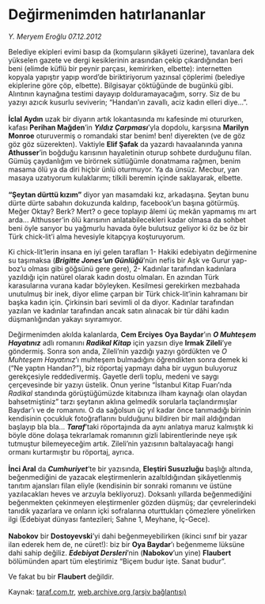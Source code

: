 # Değirmenimden hatırlananlar

*Y. Meryem Eroğlu 07.12.2012*

<div class="yazi"><p>Belediye ekipleri evimi basıp da (komşuların şikâyeti üzerine), tavanlara dek yükselen gazete ve dergi kesiklerinin arasından çekip çıkardığından beri beni (elimde küflü bir peynir parçası, kemirirken, elbette): internetten kopyala yapıştır yapıp word’de biriktiriyorum yazınsal çöplerimi (belediye ekiplerine göre çöp, elbette). Bilgisayar çöktüğünde de bugünkü gibi. Alıntının kaynağına testimi dayayıp dolduramayacağım, sorry. Siz de bu yazıyı azıcık kusurlu seviverin; “Handan’ın zavallı, aciz kadın elleri diye...”.<br/><br/><b>İclal Aydın</b> uzak bir diyarın artık lokantasında mı kafesinde mi otururken, kafası <b>Perihan Mağden</b>’in <b><i>Yıldız Çarpması</i></b>’yla dopdolu, karşısına <b>Marilyn Monroe</b> oturuvermiş o romandaki star benim! ben! diyerekten (ve de göz göz göz süzerekten). Vaktiyle <b>Elif Şafak</b> da yazardı havaalanında yanına <b>Athusser</b>’in boğduğu karısının hayaletinin oturup sohbete durduğunu filan. Gümüş çaydanlığım ve birörnek sütlüğümle donatmama rağmen, benim masama ölü ya da diri hiçbir ünlü oturmuyor. Ya da ünsüz. Mecbur, yan masaya uzatıyorum kulaklarımı; tilkili beremin içinde saklayarak, elbette.<br/><br/><b>“Şeytan dürttü kızım”</b> diyor yan masamdaki kız, arkadaşına. Şeytan bunu dürte dürte sabahın dokuzunda kaldırıp, facebook’un başına götürmüş. Meğer Oktay? Berk? Mert? o gece toplayıp âlemi üç mekân yapmamış mı art arda... Althusser’in ölü karısının anlatabilecekleri kadar olmasa da sohbet beni öyle sarıyor bu yağmurlu havada öyle bulutsuz geliyor ki öz be öz bir Türk chick-lit’i alma hevesiyle kitapçıya koşturuyorum.</p>
<p>Ki chick-lit’lerin insana en iyi gelen tarafları 1- Hakiki edebiyatın değirmenine su taşımaksa (<b><i>Brigitte Jones’un Günlüğü</i></b>’nün nefis bir Aşk ve Gurur yap-boz’u olması gibi göğsünü gere gere), 2- Kadınlar tarafından kadınlara yazıldığı için natürel olarak kadın dostu olmaları. En azından Türk karasularına vurana kadar böyleyken. Kesilmesi gerekirken mezbahada unutulmuş bir inek, diyor elime çarpan bir Türk chick-lit’inin kahramanı bir başka kadın için. Çirkinsin bari sevimli ol da diyor. Kadınlar tarafından yazılan ve kadınlar tarafından ancak satın alınacak bir tür dâhi kadın düşmanlığından yakayı sıyıramıyor. </p>
<p>Değirmenimden akılda kalanlarda, <b>Cem Erciyes</b> <b>Oya Baydar</b>’ın <b><i>O Muhteşem Hayatınız</i></b> adlı romanını <b><i>Radikal Kitap</i></b> için yazsın diye <b>Irmak Zileli</b>’ye göndermiş. Sonra son anda, Zileli’nin yazdığı yazıyı gördükten ve <i>O Muhteşem Hayatınız</i>’ı muhteşem bulmadığını öğrendikten sonra demek ki (“Ne yaptın Handan?”), biz röportaj yapmayı daha bir uygun buluyoruz gerekçesiyle reddedivermiş. Gayetle derli toplu, medeni ve saygı çerçevesinde bir yazıyı üstelik. Onun yerine “İstanbul Kitap Fuarı’nda <i>Radikal</i> standında görüştüğümüzde kitabınıza ilham kaynağı olan olaydan bahsetmiştiniz” tarzı şeytanın aklına gelmedik sorularla taçlandırmışlar Baydar’ı ve de romanını. O da sağolsun üç yıl kadar önce tanımadığı birinin kendisinin çocukluk fotoğraflarını bulduğunu bildiren bir mail aldığından başlayıp bla bla... <b><i>Taraf</i></b>’taki röportajında da aynı anlatıya maruz kalmıştık ki böyle döne dolaşa tekrarlamak romanının gizli labirentlerinde neye ışık tutmuştur bilemeyeceğim artık. Zileli’nin yazısının baltalayacağı hangi ormanı kurtarmıştır bu röportaj, ayrıca.<br/><br/><b>İnci Aral</b> da <b><i>Cumhuriyet</i></b>’te bir yazısında, <b>Eleştiri Susuzluğu</b> başlığı altında, beğenmediğini de yazacak eleştirmenlerin azaltıldığından şikâyetlenmiş tanıtım ajansları filan eliyle (kendisinin bir sonraki romanını ve üstüne yazılacakları heves ve arzuyla bekliyoruz). Doksanlı yıllarda beğenmediğini beğenmekten çekinmeyen eleştirmenler gözden düşmüş; dar çevrelerindeki tanıdık yazarlara ve onların içki sofralarına oturttukları çömezlere yönelirken ilgi (Edebiyat dünyası fantezileri; Sahne 1, Meyhane, İç-Gece).<br/><br/><b>Nabokov</b> bir <b>Dostoyevski</b>’yi dahi beğenmeyebilirken (ikinci sınıf bir yazar ilan ederek hem de, ne cüret!): biz bir <b>Oya Baydar</b>’ı beğenmeme lüksüne dahi sahip değiliz. <b><i>Edebiyat Dersleri</i></b>’nin (<b>Nabokov</b>’un yine) <b>Flaubert</b> bölümünden apart tüm eleştirimiz “Biçem budur işte. Sanat budur”.</p>
<p>Ve fakat bu bir <b>Flaubert</b> değildir.</p>
</div>

Kaynak: [taraf.com.tr](http://www.taraf.com.tr:80/y-meryem-eroglu/makale-degirmenimden-hatirlananlar.htm), [web.archive.org (arşiv bağlantısı)](http://web.archive.org/web/20121208170417/http://www.taraf.com.tr:80/y-meryem-eroglu/makale-degirmenimden-hatirlananlar.htm)
